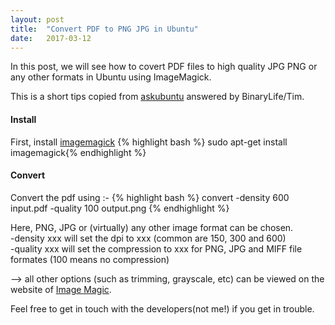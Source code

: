 ```yaml
---
layout: post
title:  "Convert PDF to PNG JPG in Ubuntu"
date:   2017-03-12
---
```


<p class="intro"><span class="dropcap">I</span>n this post, we will see how to covert PDF files to high quality JPG PNG or any other formats in Ubuntu using ImageMagick.</p>

This is a short tips copied from <a href="https://askubuntu.com/questions/50170/how-to-convert-pdf-to-image/50180">askubuntu</a> answered by BinaryLife/Tim.

#### Install
First, install <a href="http://apt.ubuntu.com/p/imagemagick">imagemagick</a>
{% highlight bash %}
sudo apt-get install imagemagick{% endhighlight  %}

#### Convert
Convert the pdf using :-
{% highlight bash %}
convert -density 600 input.pdf -quality 100 output.png
{% endhighlight %}

Here,
PNG, JPG or (virtually) any other image format can be chosen.<br>
   -density xxx</code> will set the dpi to xxx (common are 150, 300 and 600)<br>
   -quality xxx</code> will set the compression to xxx for PNG, JPG and MIFF file formates (100 means no compression)

--> all other options (such as trimming, grayscale, etc) can be viewed on the website of <a href="http://www.imagemagick.org/script/command-line-options.php">Image Magic</a>.


Feel free to get in touch with the developers(not me!) if you get in trouble.

